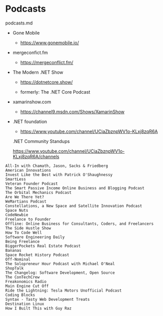 # Podcasts

podcasts.md

*   Gone Mobile

    *   https://www.gonemobile.io/

*   mergeconfict.fm

    *   https://mergeconflict.fm/

*   The Modern .NET Show

    *   https://dotnetcore.show/

    *   formerly: The .NET Core Podcast

*   xamarinshow.com

    *   https://channel9.msdn.com/Shows/XamarinShow

*   .NET foundation 

    *   https://www.youtube.com/channel/UCiaZbznpWV1o-KLxj8zqR6A

    .NET Community Standups

    https://www.youtube.com/channel/UCiaZbznpWV1o-KLxj8zqR6A/channels

    




```
All-In with Chamath, Jason, Sacks & Friedberg
American Innovations
Invest Like the Best with Patrick O'Shaughnessy
SmartLess
Veteran Founder Podcast
The Smart Passive Income Online Business and Blogging Podcast
The Orbital Mechanics Podcast
Are We There Yet?
WeMartians Podcast
Constellations, a New Space and Satellite Innovation Podcast
Space Nuts
CodeNewbie
Freelance to Founder
Offline: Online Business for Consultants, Coders, and Freelancers
The Side Hustle Show
How To Code Well
Software Engineering Daily
Being Freelance
BiggerPockets Real Estate Podcast
Bananas
Space Rocket History Podcast
Off-Nominal
The Solopreneur Hour Podcast with Michael O'Neal
ShopTalk
The Changelog: Software Development, Open Source
The ConTechCrew
Freakonomics Radio
Main Engine Cut Off
Ride the Lightning: Tesla Motors Unofficial Podcast
Coding Blocks
Syntax - Tasty Web Development Treats
Destination Linux
How I Built This with Guy Raz
```